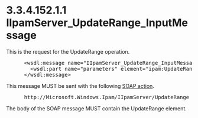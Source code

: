 <html dir="LTR" xmlns:mshelp="http://msdn.microsoft.com/mshelp" xmlns:ddue="http://ddue.schemas.microsoft.com/authoring/2003/5" xmlns:xlink="http://www.w3.org/1999/xlink" xmlns:tool="http://www.microsoft.com/tooltip">
 <body>
 <div id="header">
 <h1 class="heading">3.3.4.152.1.1 IIpamServer_UpdateRange_InputMessage</h1>
 </div>
 <div id="mainSection">
 <div id="mainBody">
 <div id="allHistory" class="saveHistory"></div>
 <div id="sectionSection0" class="section" name="collapseableSection">
 

<p>This is the request for the UpdateRange operation.</p>

<dl>
<dd>
<div><pre> &lt;wsdl:message name=&quot;IIpamServer_UpdateRange_InputMessage&quot;&gt;
   &lt;wsdl:part name=&quot;parameters&quot; element=&quot;ipam:UpdateRange&quot; /&gt;
 &lt;/wsdl:message&gt;
</pre></div>
</dd></dl>

<p>This message MUST be sent with the following <a href="21b4a631-8f28-420f-822f-c5f879d5046e.md#gt_c1358651-96c1-4ce0-8e1f-b0b7a94145e3">SOAP action</a>.</p>

<dl>
<dd>
<div><pre> http://Microsoft.Windows.Ipam/IIpamServer/UpdateRange
</pre></div>
</dd></dl>

<p>The body of the SOAP message MUST contain the UpdateRange
element.</p>


 </div>
 </div>
 </div>
 </body>
</html>